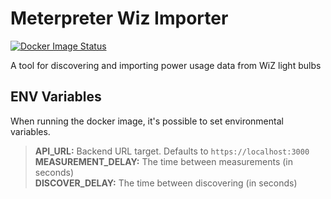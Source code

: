 # Meterpreter Wiz Importer

[![Docker Image Status](https://github.com/Autowinto/BSC-2024-WiZ-Importer/actions/workflows/publish.yml/badge.svg)](https://github.com/Autowinto/BSC-2024-WiZ-Importer/actions/workflows/publish.yml)

A tool for discovering and importing power usage data from WiZ light bulbs

## ENV Variables

When running the docker image, it's possible to set environmental variables.

> **API_URL:** Backend URL target. Defaults to `https://localhost:3000`\
> **MEASUREMENT_DELAY:** The time between measurements (in seconds)\
> **DISCOVER_DELAY:** The time between discovering (in seconds)
